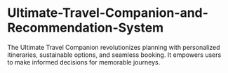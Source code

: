 # Ultimate-Travel-Companion-and-Recommendation-System
The Ultimate Travel Companion revolutionizes planning with personalized itineraries, sustainable options, and seamless booking. It empowers users to make informed decisions for memorable journeys.
